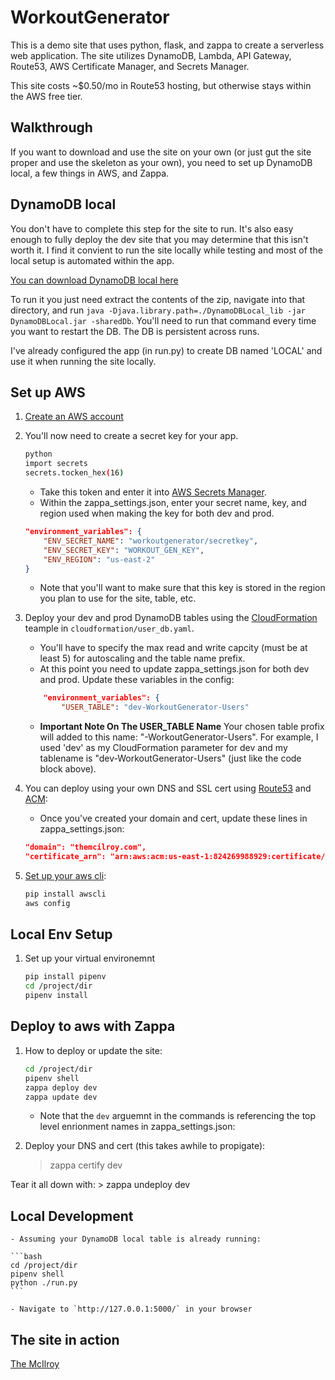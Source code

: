 # WorkoutGenerator

This is a demo site that uses python, flask, and zappa to create a serverless web application. The site utilizes DynamoDB, Lambda, API Gateway, Route53, AWS Certificate Manager, and Secrets Manager.

This site costs ~$0.50/mo in Route53 hosting, but otherwise stays within the AWS free tier.

## Walkthrough

If you want to download and use the site on your own (or just gut the site proper and use the skeleton as your own), you need to set up DynamoDB local, a few things in AWS, and Zappa.

## DynamoDB local

You don't have to complete this step for the site to run. It's also easy enough to fully deploy the dev site that you may determine that this isn't worth it. I find it convient to run the site locally while testing and most of the local setup is automated within the app.

[You can download DynamoDB local here](https://docs.aws.amazon.com/amazondynamodb/latest/developerguide/DynamoDBLocal.DownloadingAndRunning.html)

To run it you just need extract the contents of the zip, navigate into that directory, and run `java -Djava.library.path=./DynamoDBLocal_lib -jar DynamoDBLocal.jar -sharedDb`. You'll need to run that command every time you want to restart the DB. The DB is persistent across runs.

I've already configured the app (in run.py) to create DB named 'LOCAL' and use it when running the site locally.

## Set up AWS

1. [Create an AWS account](https://aws.amazon.com/premiumsupport/knowledge-center/create-and-activate-aws-account/)

2. You'll now need to create a secret key for your app.

    ```bash
    python
    import secrets
    secrets.tocken_hex(16)
    ```

    - Take this token and enter it into [AWS Secrets Manager](https://docs.aws.amazon.com/secretsmanager/latest/userguide/tutorials_basic.html).
    - Within the zappa_settings.json, enter your secret name, key, and region used when making the key for both dev and prod.

    ```json
    "environment_variables": {
        "ENV_SECRET_NAME": "workoutgenerator/secretkey",
        "ENV_SECRET_KEY": "WORKOUT_GEN_KEY",
        "ENV_REGION": "us-east-2"
    }
    ```

    - Note that you'll want to make sure that this key is stored in the region you plan to use for the site, table, etc.

3. Deploy your dev and prod DynamoDB tables using the [CloudFormation](https://docs.aws.amazon.com/AWSCloudFormation/latest/UserGuide/cfn-using-console.html) teample in `cloudformation/user_db.yaml`.

    - You'll have to specify the max read and write capcity (must be at least 5) for autoscaling and the table name prefix.
    - At this point you need to update zappa_settings.json for both dev and prod. Update these variables in the config:

    ```json
        "environment_variables": {
            "USER_TABLE": "dev-WorkoutGenerator-Users"
    ```

    - **Important Note On The USER_TABLE Name** Your chosen table profix will added to this name: "-WorkoutGenerator-Users". For example, I used 'dev' as my CloudFormation parameter for dev and my tablename is "dev-WorkoutGenerator-Users" (just like the code block above).

4. You can deploy using your own DNS and SSL cert using [Route53](https://docs.aws.amazon.com/Route53/latest/DeveloperGuide/getting-started.html) and [ACM](https://docs.aws.amazon.com/acm/latest/userguide/gs-acm-request-public.html):

    - Once you've created your domain and cert, update these lines in zappa_settings.json:

    ```json
    "domain": "themcilroy.com",
    "certificate_arn": "arn:aws:acm:us-east-1:824269988929:certificate/a029b88f-a7f8-40a4-bd09-3a49787d4c73"
    ```

5. [Set up your aws cli](https://docs.aws.amazon.com/cli/latest/userguide/cli-chap-getting-started.html):

    ```bash
    pip install awscli
    aws config
    ```

## Local Env Setup

1. Set up your virtual environemnt

    ```bash
    pip install pipenv
    cd /project/dir
    pipenv install
    ```

## Deploy to aws with Zappa

1. How to deploy or update the site:

    ```bash
    cd /project/dir
    pipenv shell
    zappa deploy dev
    zappa update dev
    ```

    - Note that the `dev` arguemnt in the commands is referencing the top level enrionment names in zappa_settings.json:

2. Deploy your DNS and cert (this takes awhile to propigate):
    > zappa certify dev

Tear it all down with:
    > zappa undeploy dev

## Local Development

    - Assuming your DynamoDB local table is already running:

    ```bash
    cd /project/dir
    pipenv shell
    python ./run.py
    ```

    - Navigate to `http://127.0.0.1:5000/` in your browser

## The site in action

[The McIlroy](https://themcilroy.com/)